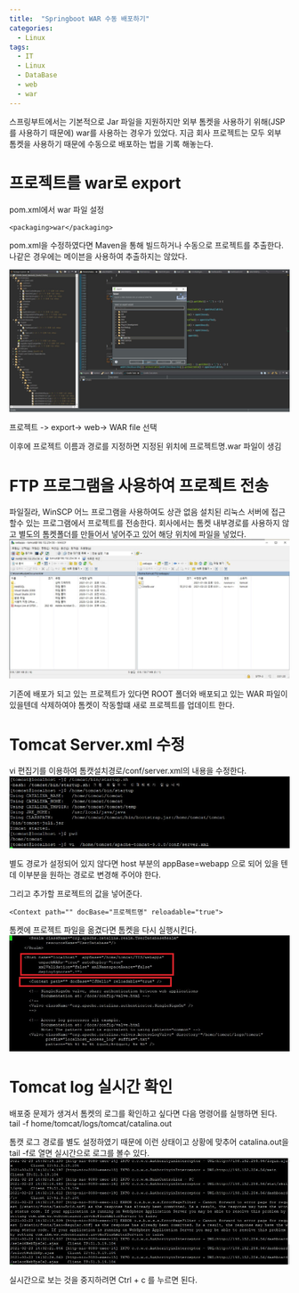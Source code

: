 ```yaml
---
title:  "Springboot WAR 수동 배포하기"
categories:
  - Linux
tags:
  - IT
  - Linux
  - DataBase 
  - web
  - war
---
```


스프링부트에서는 기본적으로 Jar 파일을 지원하지만 외부 톰켓을 사용하기 위해(JSP를 사용하기 때문에) war를 사용하는 경우가 있었다. 지금 회사 프로젝트는 모두 외부 톰켓을 사용하기 때문에 수동으로 배포하는 법을 기록 해놓는다.

# 프로젝트를 war로 export
pom.xml에서 war 파일 설정

```
<packaging>war</packaging>
```
pom.xml을 수정하였다면 Maven을 통해 빌드하거나 수동으로 프로젝트를 추출한다. 나같은 경우에는 메이븐을 사용하여 추출하지는 않았다.


![](/assets/images/linux/2cdf6514e528-1.jpg)

프로젝트 -> export-> web-> WAR file 선택

이후에 프로젝트 이름과 경로를 지정하면 지정된 위치에 프로젝트명.war 파일이 생김

# FTP 프로그램을 사용하여 프로젝트 전송
파일질라, WinSCP 어느 프로그램을 사용하여도 상관 없음
설치된 리눅스 서버에 접근할수 있는 프로그램에서 프로젝트를 전송한다.
회사에서는 톰켓 내부경로를 사용하지 않고 별도의 톰켓폴더를 만들어서 넣어주고 있어 해당 위치에 파일을 넣었다.
![](/assets/images/linux/2cdf6514e528-2.jpg)

기존에 배포가 되고 있는 프로젝트가 있다면 ROOT 폴더와 배포되고 있는 WAR 파일이 있을텐데 삭제하여야 톰켓이 작동할떄 새로 프로젝트를 업데이트 한다.

# Tomcat Server.xml 수정
vi 편집기를 이용하여 톰캣설치경로/conf/server.xml의 내용을 수정한다.
![](/assets/images/linux/2cdf6514e528-3.jpg)


별도 경로가 설정되어 있지 않다면 host 부분의 appBase=webapp 으로 되어 있을 텐데 이부분을 원하는 경로로 변경해 주어야 한다.

그리고 추가할 프로젝트의 값을 넣어준다. 
```
<Context path="" docBase="프로젝트명" reloadable="true">
```

톰켓에 프로젝트 파일을 옮겼다면 톰켓을 다시 실행시킨다.
![](/assets/images/linux/2cdf6514e528-4.jpg)

# Tomcat log 실시간 확인
배포중 문제가 생겨서 톰켓의 로그를 확인하고 싶다면 다음 명령어를 실행하면 된다.
tail -f home/tomcat/logs/tomcat/catalina.out 

톰캣 로그 경로를 별도 설정하였기 때문에 이런 상태이고 상황에 맞추어 catalina.out을 tail -f로 열면 실시간으로 로그를 볼수 있다.
![](/assets/images/linux/2cdf6514e528-5.jpg)

실시간으로 보는 것을 중지하려면 Ctrl + c 를 누르면 된다.

